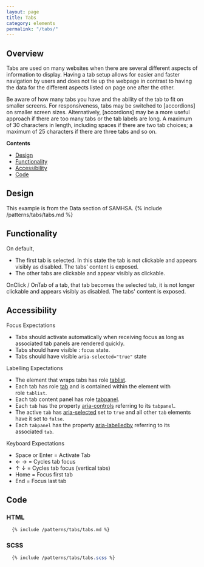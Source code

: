 ```yaml
---
layout: page
title: Tabs
category: elements
permalink: "/tabs/"
---
```


## Overview
Tabs are used on many websites when there are several different aspects of information to display. Having a tab setup allows for easier and faster navigation by users and does not tie up the webpage in contrast to having the data for the different aspects listed on page one after the other.

Be aware of how many tabs you have and the ability of the tab to fit on smaller screens. For responsiveness, tabs may be switched to [accordions] on smaller screen sizes. Alternatively, [accordions] may be a more useful approach if there are too many tabs or the tab labels are long. A maximum of 30 characters in length, including spaces if there are two tab choices; a maximum of 25 characters if there are three tabs and so on.

**Contents**
- [Design](#design)
- [Functionality](#functionality)
- [Accessibility](#accessibility)
- [Code](#code)

<a name="design"></a>
## Design
This example is from the Data section of SAMHSA.
{% include /patterns/tabs/tabs.md %}


<a name="functionality"></a>
## Functionality
On default,

- The first tab is selected. In this state the tab is not clickable and appears visibly as disabled. The tabs' content is exposed.
- The other tabs are clickable and appear visibly as clickable.

OnClick / OnTab of a tab, that tab becomes the selected tab, it is not longer clickable and appears visibly as disabled. The tabs' content is exposed.

<a name="accessibility"></a>
## Accessibility
Focus Expectations

- Tabs should activate automatically when receiving focus as long as associated tab panels are rendered quickly.
- Tabs should have visible `:focus` state.
- Tabs should have visible `aria-selected="true"` state

Labelling Expectations

- The element that wraps tabs has role [tablist](https://www.w3.org/TR/wai-aria-1.1/#tablist).
- Each tab has role [tab](https://www.w3.org/TR/wai-aria-1.1/#tab) and is contained within the element with role `tablist`.
- Each tab content panel has role [tabpanel](https://www.w3.org/TR/wai-aria-1.1/#tabpanel).
- Each `tab` has the property [aria-controls](https://www.w3.org/TR/wai-aria-1.1/#aria-controls) referring to its `tabpanel`.
- The active `tab` has [aria-selected](https://www.w3.org/TR/wai-aria-1.1/#aria-selected) set to `true` and all other `tab` elements have it set to `false`.
- Each `tabpanel` has the property [aria-labelledby](https://www.w3.org/TR/wai-aria-1.1/#aria-labelledby) referring to its associated `tab`.

Keyboard Expectations

- Space or Enter = Activate Tab
- ← → = Cycles tab focus
- ↑ ↓ = Cycles tab focus (vertical tabs)
- Home = Focus first tab
- End = Focus last tab

<a name="code"></a>
## Code
### HTML
```html
  {% include /patterns/tabs/tabs.md %}
```

### SCSS
```scss
  {% include /patterns/tabs/tabs.scss %}
```
